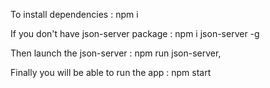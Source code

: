 To install dependencies : npm i

If you don't have json-server package : npm i json-server -g

Then launch the json-server : npm run json-server,

Finally you will be able to run the app : npm start

